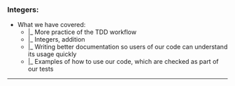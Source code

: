 ### Integers:

+  What we have covered:
    - |_ More practice of the TDD workflow
    - |_ Integers, addition
    - |_ Writing better documentation so users of our code can understand its usage quickly
    - |_ Examples of how to use our code, which are checked as part of our tests
    
---
